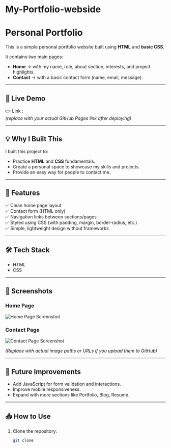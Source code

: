 # My-Portfolio-webside
# Personal Portfolio

This is a simple personal portfolio website built using **HTML** and **basic CSS**.

It contains two main pages:
- **Home** → with my name, role, about section, interests, and project highlights.
- **Contact** → with a basic contact form (name, email, message).

---

## 🔗 Live Demo

👉 Link :   
*(replace with your actual GitHub Pages link after deploying)*

---

## 💡 Why I Built This

I built this project to:
- Practice **HTML** and **CSS** fundamentals.
- Create a personal space to showcase my skills and projects.
- Provide an easy way for people to contact me.

---

## 🚀 Features

✅ Clean home page layout  
✅ Contact form (HTML only)  
✅ Navigation links between sections/pages  
✅ Styled using CSS (with padding, margin, border-radius, etc.)  
✅ Simple, lightweight design without frameworks  

---

## 🛠 Tech Stack

- HTML  
- CSS

---

## 📸 Screenshots

### Home Page

![Home Page Screenshot](path-to-home-screenshot.png)

### Contact Page

![Contact Page Screenshot](path-to-contact-screenshot.png)

*(Replace with actual image paths or URLs if you upload them to GitHub)*

---

## 🌱 Future Improvements

- Add JavaScript for form validation and interactions.
- Improve mobile responsiveness.
- Expand with more sections like Portfolio, Blog, Resume.

---

## 📥 How to Use

1. Clone the repository:
   ```bash
   git clone 
